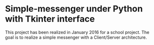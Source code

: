# Simple-messenger under Python with Tkinter interface
This project has been realized in January 2016 for a school project. The goal is to realize a simple messenger with a Client/Server architecture.
